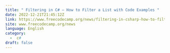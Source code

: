 ```yaml
---
title: " Filtering in C# – How to Filter a List with Code Examples "
date: 2022-12-21T21:45:12Z
link: https://www.freecodecamp.org/news/filtering-in-csharp-how-to-filter-a-list-with-code-examples/?utm_medium=RSS&utm_source=news.12bit.vn
site: www.freecodecamp.org/news
language: English
category:
  -  c# 
draft: false
---
```


